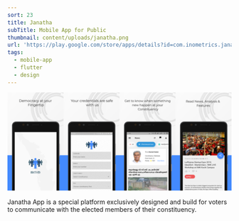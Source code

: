 ```yaml
---
sort: 23
title: Janatha
subTitle: Mobile App for Public
thumbnail: content/uploads/janatha.png
url: 'https://play.google.com/store/apps/details?id=com.inometrics.janatha'
tags:
  - mobile-app
  - flutter
  - design
---
```


![Janatha](content/uploads/janatha-intro.png)

Janatha App is a special platform exclusively designed and build for voters to communicate with the elected members of their constituency.
